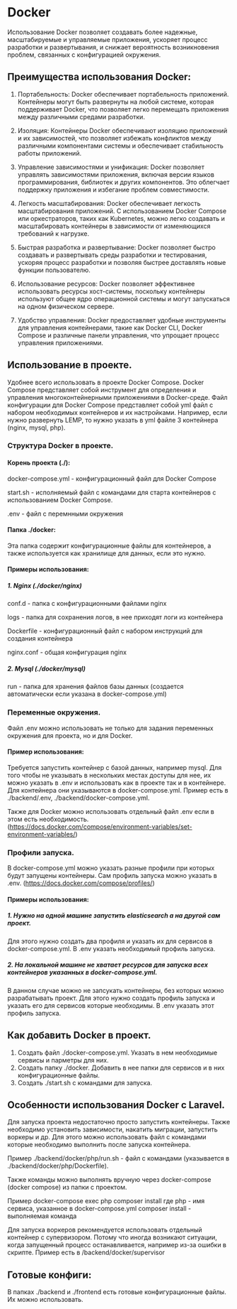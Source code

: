 
# Docker

Использование Docker позволяет создавать более надежные, масштабируемые и управляемые приложения, ускоряет процесс разработки и развертывания, и снижает вероятность возникновения проблем, связанных с конфигурацией окружения.

## Преимущества использования Docker:

1. Портабельность: Docker обеспечивает портабельность приложений. Контейнеры могут быть развернуты на любой системе, которая поддерживает Docker, что позволяет легко перемещать приложения между различными средами разработки.

2. Изоляция: Контейнеры Docker обеспечивают изоляцию приложений и их зависимостей, что позволяет избежать конфликтов между различными компонентами системы и обеспечивает стабильность работы приложений.

3. Управление зависимостями и унификация: Docker позволяет управлять зависимостями приложения, включая версии языков программирования, библиотек и других компонентов. Это облегчает поддержку приложения и избегание проблем совместимости.

4. Легкость масштабирования: Docker обеспечивает легкость масштабирования приложений. С использованием Docker Compose или оркестраторов, таких как Kubernetes, можно легко создавать и масштабировать контейнеры в зависимости от изменяющихся требований к нагрузке.

5. Быстрая разработка и развертывание: Docker позволяет быстро создавать и развертывать среды разработки и тестирования, ускоряя процесс разработки и позволяя быстрее доставлять новые функции пользователю.

7. Использование ресурсов: Docker позволяет эффективнее использовать ресурсы хост-системы, поскольку контейнеры используют общее ядро операционной системы и могут запускаться на одном физическом сервере.

8. Удобство управления: Docker предоставляет удобные инструменты для управления контейнерами, такие как Docker CLI, Docker Compose и различные панели управления, что упрощает процесс управления приложениями.

## Использование в проекте.

Удобнее всего использовать в проекте Docker Compose. Docker Compose представляет собой инструмент для определения и управления многоконтейнерными приложениями в Docker-среде. Файл конфигурации для Docker Compose представляет собой yml файл с набором необходимых контейнеров и их настройками. Например, если нужно развернуть LEMP, то нужно указать в yml файле 3 контейнера (nginx, mysql, php).

### Структура Docker в проекте.

#### Корень проекта (./):

docker-compose.yml - конфигурационный файл для Docker Compose

start.sh - исполняемый файл с командами для старта контейнеров с использованием Docker Compose.

.env - файл с перемнными окружения

#### Папка ./docker:

Эта папка содержит конфигурационные файлы для контейнеров, а также используется как хранилище для данных, если это нужно.

#### Примеры использования:

##### 1. Nginx (./docker/nginx)

conf.d - папка с конфигурационными файлами nginx

logs - папка для сохранения логов, в нее приходят логи из контейнера

Dockerfile - конфигурационный файл с набором инструкций для создания контейнера

nginx.conf - общая конфигурация nginx

##### 2. Mysql (./docker/mysql)

run - папка для хранения файлов базы данных (создается автоматически если указана в docker-compose.yml)

### Переменные окружения.

Файл .env можно использовать не только для задания переменных окружения для проекта, но и для Docker.

#### Пример использования:

Требуется запустить контейнер с базой данных, например mysql.
Для того чтобы не указывать в нескольких местах доступы для нее, их можно указать в .env и использовать как в проекте так и в контейнере. Для контейнера они указываются в docker-compose.yml. Пример есть в ./backend/.env, ./backend/docker-compose.yml.

Также для Docker можно использовать отдельный файл .env если в этом есть необходимость.
(https://docs.docker.com/compose/environment-variables/set-environment-variables/)

### Профили запуска.
В docker-compose.yml можно указать разные профили при которых будут запущены контейнеры.
Сам профиль запуска можно указать в .env. (https://docs.docker.com/compose/profiles/)

#### Примеры использования:

##### 1. Нужно на одной машине запустить elasticsearch а на другой сам проект.
Для этого нужно создать два профиля и указать их для сервисов в docker-compose.yml. В .env указать необходимый профиль запуска.

##### 2. На локальной машине не хватает ресурсов для запуска всех контейнеров указанных в docker-compose.yml. 
В данном случае можно не запсукать контейнеры, без которых можно разрабатывать проект. Для этого нужно создать профиль запуска и указать его для сервисов которые необходимы. В .env указать этот профиль запуска.

## Как добавить Docker в проект.

1. Создать файл ./docker-compose.yml. Указать в нем необходимые сервисы и парметры для них.
2. Создать папку ./docker. Добавить в нее папки для сервисов и в них конфигурационные файлы.
3. Создать ./start.sh с командами для запуска.

## Особенности использования Docker с Laravel.

Для запуска проекта недостаточно просто запустить контейнеры. Также необходимо установить зависимости, накатить миграции, запустить воркеры и др. Для этого можно использовать файл с командами которые необходимо выполнить после запуска контейнера. 

Пример
./backend/docker/php/run.sh - файл с командами (указывается в ./backend/docker/php/Dockerfile).

Также команды можно выполнять вручную через docker-compose (docker compose) из папки с проектом.

Пример
docker-compose exec php composer install
где php - имя сервиса, указанное в docker-compose.yml
composer install - выполняемая команда 

Для запуска воркеров рекомендуется использовать отдельный контейнер с супервизором. Потому что иногда возникают ситуации, когда запущенный процесс останавливается, например из-за ошибки в скрипте. Пример есть в /backend/docker/supervisor

## Готовые конфиги:
В папках ./backend и ./frontend есть готовые конфигурационные файлы. Их можно использовать.
